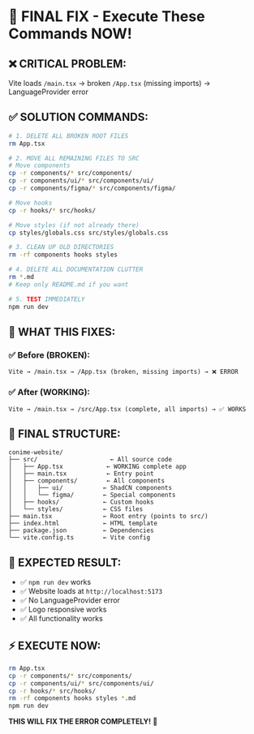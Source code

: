 # 🚨 FINAL FIX - Execute These Commands NOW!

## ❌ CRITICAL PROBLEM:
Vite loads `/main.tsx` → broken `/App.tsx` (missing imports) → LanguageProvider error

## ✅ SOLUTION COMMANDS:

```bash
# 1. DELETE ALL BROKEN ROOT FILES
rm App.tsx

# 2. MOVE ALL REMAINING FILES TO SRC
# Move components
cp -r components/* src/components/
cp -r components/ui/* src/components/ui/
cp -r components/figma/* src/components/figma/

# Move hooks  
cp -r hooks/* src/hooks/

# Move styles (if not already there)
cp styles/globals.css src/styles/globals.css

# 3. CLEAN UP OLD DIRECTORIES
rm -rf components hooks styles

# 4. DELETE ALL DOCUMENTATION CLUTTER
rm *.md
# Keep only README.md if you want

# 5. TEST IMMEDIATELY
npm run dev
```

## 🎯 WHAT THIS FIXES:

### ✅ Before (BROKEN):
```
Vite → /main.tsx → /App.tsx (broken, missing imports) → ❌ ERROR
```

### ✅ After (WORKING):
```
Vite → /main.tsx → /src/App.tsx (complete, all imports) → ✅ WORKS
```

## 📁 FINAL STRUCTURE:
```
conime-website/
├── src/                    ← All source code
│   ├── App.tsx            ← WORKING complete app
│   ├── main.tsx           ← Entry point
│   ├── components/        ← All components
│   │   ├── ui/           ← ShadCN components
│   │   └── figma/        ← Special components
│   ├── hooks/            ← Custom hooks
│   └── styles/           ← CSS files
├── main.tsx              ← Root entry (points to src/)
├── index.html            ← HTML template
├── package.json          ← Dependencies
└── vite.config.ts        ← Vite config
```

## 🚀 EXPECTED RESULT:
- ✅ `npm run dev` works
- ✅ Website loads at `http://localhost:5173`
- ✅ No LanguageProvider error
- ✅ Logo responsive works
- ✅ All functionality works

## ⚡ EXECUTE NOW:
```bash
rm App.tsx
cp -r components/* src/components/
cp -r components/ui/* src/components/ui/
cp -r hooks/* src/hooks/
rm -rf components hooks styles *.md
npm run dev
```

**THIS WILL FIX THE ERROR COMPLETELY!** 🎯